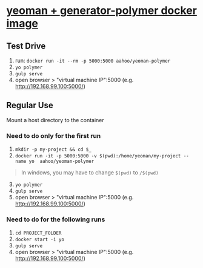 # [yeoman + generator-polymer docker image](https://hub.docker.com/r/aahoo/yeoman-polymer/)

## Test Drive
1. run: `docker run -it --rm -p 5000:5000 aahoo/yeoman-polymer`
2. `yo polymer`
3. `gulp serve`
4. open browser > "virtual machine IP":5000 (e.g. http://192.168.99.100:5000/)

## Regular Use
Mount a host directory to the container

### Need to do only for the first run
1. `mkdir -p my-project && cd $_`
2. `docker run -it -p 5000:5000 -v $(pwd):/home/yeoman/my-project --name yo  aahoo/yeoman-polymer`
> In windows, you may have to change `$(pwd)` to `/$(pwd)`
3. `yo polymer`
4. `gulp serve`
5. open browser > "virtual machine IP":5000 (e.g. http://192.168.99.100:5000/)

### Need to do for the following runs
1. `cd PROJECT_FOLDER`
2. `docker start -i yo`
3. `gulp serve`
4. open browser > "virtual machine IP":5000 (e.g. http://192.168.99.100:5000/)
